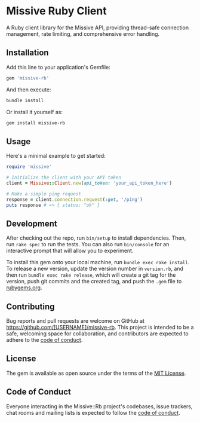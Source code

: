 # Missive Ruby Client

A Ruby client library for the Missive API, providing thread-safe connection management, rate limiting, and comprehensive error handling.

## Installation

Add this line to your application's Gemfile:

```ruby
gem 'missive-rb'
```

And then execute:

```bash
bundle install
```

Or install it yourself as:

```bash
gem install missive-rb
```

## Usage

Here's a minimal example to get started:

```ruby
require 'missive'

# Initialize the client with your API token
client = Missive::Client.new(api_token: 'your_api_token_here')

# Make a simple ping request
response = client.connection.request(:get, '/ping')
puts response # => { status: "ok" }
```

## Development

After checking out the repo, run `bin/setup` to install dependencies. Then, run `rake spec` to run the tests. You can also run `bin/console` for an interactive prompt that will allow you to experiment.

To install this gem onto your local machine, run `bundle exec rake install`. To release a new version, update the version number in `version.rb`, and then run `bundle exec rake release`, which will create a git tag for the version, push git commits and the created tag, and push the `.gem` file to [rubygems.org](https://rubygems.org).

## Contributing

Bug reports and pull requests are welcome on GitHub at https://github.com/[USERNAME]/missive-rb. This project is intended to be a safe, welcoming space for collaboration, and contributors are expected to adhere to the [code of conduct](https://github.com/[USERNAME]/missive-rb/blob/main/CODE_OF_CONDUCT.md).

## License

The gem is available as open source under the terms of the [MIT License](https://opensource.org/licenses/MIT).

## Code of Conduct

Everyone interacting in the Missive::Rb project's codebases, issue trackers, chat rooms and mailing lists is expected to follow the [code of conduct](https://github.com/[USERNAME]/missive-rb/blob/main/CODE_OF_CONDUCT.md).
